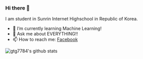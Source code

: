 ### Hi there 👋

<!--
**gtg7784/gtg7784** is a ✨ _special_ ✨ repository because its `README.md` (this file) appears on your GitHub profile.

Here are some ideas to get you started:

- 🔭 I’m currently working on ...
- 🌱 I’m currently learning ...
- 👯 I’m looking to collaborate on ...
- 🤔 I’m looking for help with ...
- 💬 Ask me about ...
- 📫 How to reach me: ...
- 😄 Pronouns: ...
- ⚡ Fun fact: ...
-->

I am student in Sunrin Internet Highschool in Republic of Korea.

- 🌱 I’m currently learning Machine Learning!
- 💬 Ask me about EVERYTHING!!
- 📫 How to reach me: [Facebook](fb.me/gtg7784)


![gtg7784's github stats](https://github-readme-stats.vercel.app/api?username=gtg7784&show_icons=true)
